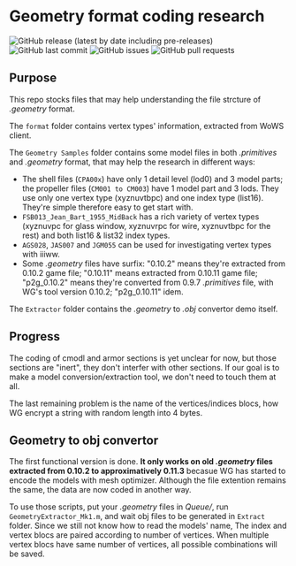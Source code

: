 # Geometry format coding research

![GitHub release (latest by date including pre-releases)](https://img.shields.io/github/v/release/SEA-group/Geometry-model-extraction-demo?include_prereleases)
![GitHub last commit](https://img.shields.io/github/last-commit/SEA-group/Geometry-model-extraction-demo)
![GitHub issues](https://img.shields.io/github/issues-raw/SEA-group/Geometry-model-extraction-demo)
![GitHub pull requests](https://img.shields.io/github/issues-pr-raw/SEA-group/Geometry-model-extraction-demo)

## Purpose
This repo stocks files that may help understanding the file strcture of *.geometry* format.

The `format` folder contains vertex types' information, extracted from WoWS client.

The `Geometry Samples` folder contains some model files in both *.primitives* and *.geometry* format, that may help the research in different ways:
* The shell files (`CPA00x`) have only 1 detail level (lod0) and 3 model parts; the propeller files (`CM001 to CM003`) have 1 model part and 3 lods. They use only one vertex type (xyznuvtbpc) and one index type (list16). They're simple therefore easy to get start with.
* `FSB013_Jean_Bart_1955_MidBack` has a rich variety of vertex types (xyznuvpc for glass window, xyznuvrpc for wire, xyznuvtbpc for the rest) and both list16 & list32 index types.
* `AGS028`, `JAS007` and `JGM055` can be used for investigating vertex types with iiiww.
* Some *.geometry* files have surfix: "0.10.2" means they're extracted from 0.10.2 game file; "0.10.11" means extracted from 0.10.11 game file; "p2g_0.10.2" means they're converted from 0.9.7 *.primitives* file, with WG's tool version 0.10.2; "p2g_0.10.11" idem.

The `Extractor` folder contains the *.geometry* to *.obj* convertor demo itself. 

## Progress
The coding of cmodl and armor sections is yet unclear for now, but those sections are "inert", they don't interfer with other sections. If our goal is to make a model conversion/extraction tool, we don't need to touch them at all. 

The last remaining problem is the name of the vertices/indices blocs, how WG encrypt a string with random length into 4 bytes.

## Geometry to obj convertor
The first functional version is done. **It only works on old *.geometry* files extracted from 0.10.2 to approximatively 0.11.3** becasue WG has started to encode the models with mesh optimizer. Although the file extention remains the same, the data are now coded in another way.

To use those scripts, put your *.geometry* files in *Queue/*, run `GeometryExtractor_Mk1.m`, and wait obj files to be generated in `Extract` folder. Since we still not know how to read the models' name, The index and vertex blocs are paired according to number of vertices. When multiple vertex blocs have same number of vertices, all possible combinations will be saved.

